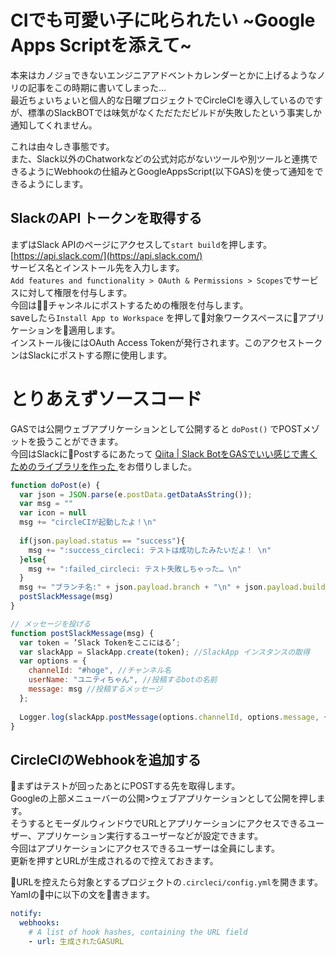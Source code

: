 # CIでも可愛い子に叱られたい ~Google Apps Scriptを添えて~

本来はカノジョできないエンジニアアドベントカレンダーとかに上げるようなノリの記事をこの時期に書いてしまった…  
最近ちょいちょいと個人的な日曜プロジェクトでCircleCIを導入しているのですが、標準のSlackBOTでは味気がなくただただビルドが失敗したという事実しか通知してくれません。  

これは由々しき事態です。  
また、Slack以外のChatworkなどの公式対応がないツールや別ツールと連携できるようにWebhookの仕組みとGoogleAppsScript(以下GAS)を使って通知をできるようにします。

## SlackのAPI トークンを取得する
まずはSlack APIのページにアクセスして```start build```を押します。  
[https://api.slack.com/](https://api.slack.com/)  
サービス名とインストール先を入力します。  
```Add features and functionality > OAuth & Permissions > Scopes```でサービスに対して権限を付与します。  
今回はチャンネルにポストするための権限を付与します。  
saveしたら```Install App to Workspace``` を押して対象ワークスペースにアプリケーションを適用します。  
インストール後にはOAuth Access Tokenが発行されます。このアクセストークンはSlackにポストする際に使用します。

# とりあえずソースコード

GASでは公開ウェブアプリケーションとして公開すると ```doPost()``` でPOSTメゾットを扱うことができます。  
今回はSlackにPostするにあたって [Qiita | Slack BotをGASでいい感じで書くためのライブラリを作った
](https://qiita.com/soundTricker/items/43267609a870fc9c7453)をお借りしました。



```js
function doPost(e) {
  var json = JSON.parse(e.postData.getDataAsString());
  var msg = ""
  var icon = null
  msg += "circleCIが起動したよ！\n"
  
  if(json.payload.status == "success"){
    msg += ":success_circleci: テストは成功したみたいだよ！ \n"
  }else{
    msg += ":failed_circleci: テスト失敗しちゃった… \n"
  }
  msg += "ブランチ名:" + json.payload.branch + "\n" + json.payload.build_url
  postSlackMessage(msg)
}

// メッセージを投げる
function postSlackMessage(msg) {
  var token = ’Slack Tokenをここにはる’;
  var slackApp = SlackApp.create(token); //SlackApp インスタンスの取得
  var options = {
    channelId: "#hoge", //チャンネル名
    userName: "ユニティちゃん", //投稿するbotの名前
    message: msg //投稿するメッセージ
  };
 
  Logger.log(slackApp.postMessage(options.channelId, options.message, {username: options.userName, icon_url: options.icon_url}));
}


```

## CircleCIのWebhookを追加する
まずはテストが回ったあとにPOSTする先を取得します。  
Googleの上部メニューバーの公開>ウェブアプリケーションとして公開を押します。  
そうするとモーダルウィンドウでURLとアプリケーションにアクセスできるユーザー、アプリケーション実行するユーザーなどが設定できます。  
今回はアプリケーションにアクセスできるユーザーは全員にします。  
更新を押すとURLが生成されるので控えておきます。

URLを控えたら対象とするプロジェクトの```.circleci/config.yml```を開きます。  
Yamlの中に以下の文を書きます。  
```yml
notify:
  webhooks:
    # A list of hook hashes, containing the URL field
    - url: 生成されたGASURL
```